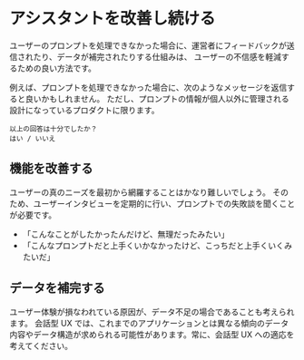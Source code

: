 # アシスタントを改善し続ける

ユーザーのプロンプトを処理できなかった場合に、運営者にフィードバックが送信されたり、データが補完されたりする仕組みは、
ユーザーの不信感を軽減するための良い方法です。

例えば、プロンプトを処理できなかった場合に、次のようなメッセージを返信すると良いかもしれません。
ただし、プロンプトの情報が個人以外に管理される設計になっているプロダクトに限ります。

```
以上の回答は十分でしたか？
はい / いいえ
```

## 機能を改善する

ユーザーの真のニーズを最初から網羅することはかなり難しいでしょう。
そのため、ユーザーインタビューを定期的に行い、プロンプトでの失敗談を聞くことが必要です。

- 「こんなことがしたかったんだけど、無理だったみたい」
- 「こんなプロンプトだと上手くいかなかったけど、こっちだと上手くいくみたいだ」

## データを補完する

ユーザー体験が損なわれている原因が、データ不足の場合であることも考えられます。
会話型 UX では、これまでのアプリケーションとは異なる傾向のデータ内容やデータ構造が求められる可能性があります。常に、会話型 UX への適応を考えてください。
